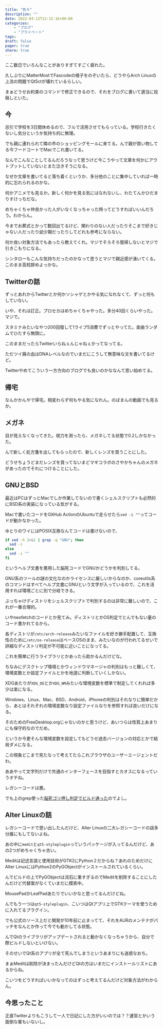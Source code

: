 ```yaml
---
title: "色々"
description: ""
date: 2022-03-12T12:15:16+09:00
categories:
    - "ブログ"
    - "プライベート"
tags:
draft: false
pager: true
share: true
---
```


ここ数日でいろんなことがありすぎてすごく疲れた。

久しぶりにMatterMostでFascodeの様子をのぞいたら、どうやらArch Linuxの上流の問題でQt5ctが壊れているらしい。

まぁどうせお約束のコマンドで修正できるので、それをブログに書いて適当に投稿しといた。

## 今

忌引で学校を3日間休めるので、フルで活用させてもらっている。学校行きたくないし気分というか気持ち的に無理。

でも親に連れられて隣の市のショッピングモールに来てる。んで親が買い物してる今フードコートでMacでこれ書いてる。

なんでこんなことしてるんだろうなって思うけど今こうやって文章を何かにアウトプットしていないとまた泣きそうになる。

なぜか文章を書いてると落ち着くというか、多分他のことに集中していれば一時的に忘れられるのかな。

何かアニメでも見るか。新しく何かを見る気にはなれないし、わたてんかひだまりすけっちだな。

めちゃくちゃ仲良かった人がいなくなっちゃった時ってどうすればいいんだろう。わからん。

今までお葬式とかって数回出てるけど、関わりのない人だったりそこまで好きじゃない人だったり幼少期だったりしてどれも参考にならない。

何か良い対象方法でもあったら教えてくれ。マジでそろそろ復帰しないとマジで引きこもりになる。

シンタローもこんな気持ちだったのかなって思うとマジで親近感が湧いてくる。このまま高校辞めよっかな。

## Twitterの話

ずっとあれからTwitterとか何かソシャゲとかやる気になれなくて、ずっと何もしていない。

いや、それは訂正。プロセカはめちゃくちゃやった。多分40回くらいやった。マジで。

スタミナみたいなやつ200回復して1ライブ5消費でずっとやってた。楽曲ランダムでひたすら無限に。

このままだったらTwitterいらねぇんじゃねぇかってなってる。

ただツイ廃の血はDNAレベルなのでいまだにこうして無意味な文を書いてるけど。

Twitterやめてこういう一方方向のブログでも良いのかななんて思い始めてる。

## 帰宅

なんかかんやで帰宅。相変わらず何もやる気になれん。のばまんの動画でも見るか。

## メガネ

目が見えなくなってきた。視力を測ったら、メガネしてる状態で0.2しかなかった。

んで新しく処方箋を出してもらったので、新しくレンズを買うことにした。

どうせちょうどまだレンズを買ってないまどマギコラボのさやかちゃんのメガネがあったのでそれにつけることにした。

## GNUとBSD

最近はPCはずっとMacでしか作業してないので書くシェルスクリプトも必然的にBSD系の実装になっている気がする。

Macで書いたコードをGitHub ActionのUbuntuで走らせたら`sed -i ""`ってコードが動かなかった。

ゆとりのワイにはPOSIX互換なんてコードは書けないので、

```bash
if sed -h 2>&1 | grep -q "GNU"; then
  sed -i
else
  sed -i ""
fi
```

というヘルプ文書を悪用した脳死コードでGNUかどうかを判別してる。

GNU系のツールの謎の文化なのかライセンスに厳しいからなのか、coreutils系のコマンドはすべてヘルプ文書にGNUという文字が入っているので、これを活用すれば環境ごとに別で分岐できる。

ぶっちゃけディストリをシェルスクリプトで判別するのは非常に難しいので、これが一番合理的。

いやneofetchのコードとか見てみ。ディストリとかOS判定でとんでもない量のコード書かれてるから。

各ディストリが`/etc/arch-release`みたいなファイルを好き勝手配置して、互換性のために`/etc/os-release`はベースOSのまま、みたいなのが行われてるせいで詳細なディストリ判定が不可能に近いことになってる。

これを簡単に行うライブラリとかあったら助かるんだけどな。

ちなみにデスクトップ環境とかウィンドウマネージャの判別はもっと難しくて、環境変数とか設定ファイルとかを地道に判断していくしかない。

XDGあたりが`XDG_DE`とか`XDG_WM`みたいな環境変数を標準で制定してくれれば多少は楽になる。

Windows、Linux、Mac、BSD、Android、iPhoneの判別はそれなりに簡単だから、あとはそれぞれの環境変数なり設定ファイルなりを参照すれば良いだけになる。

そのためのFreeDesktop.orgじゃないのかと思うけど、あいつらは性質上あまりにも保守的なのでだめ。

というか今更そんな環境変数を設定してもどうせ過去バージョンの対応とかで結局ダメになる。

この現象どこまで見たなって考えてたらこれブラウザのユーザーエージェントだわ。

ああやって文字列だけで共通のインターフェースを目指すとカオスになるっていうオチね。

レガシーコードは悪。

でも上のgrep使った[脳死ゴリ押し判定でビルド通った](https://github.com/Hayao0819/FasBashLib/runs/5522077963)のでよし。

## Alter Linuxの話

レガシーコードで思い出したんだけど、Alter Linuxの二大レガシーコードの話多分誰にもしてないよね。

あの中に`medit`と`qt5-styleplugin`っていうパッケージが入ってるんだけど、あの2つがめちゃくちゃ古い。

Meditは記述言語と使用技術がGTK2にPython２だからね？あれのためだけにAlter LinuxにはPython2のPyGObjectがインストールされているくらい。

んでビルドの上でPyGObjectは流石に重すぎるのでMeditを削除することにしたんだけど代替案がなくていまだに模索中。

MousePadかLeafPadあたりでいいかなと思ってるんだけどね。

んでもう一つは`qt5-styleplugin`、こいつはQtアプリ上でGTKテーマを使うために入れてるプラグイン。

でも公式のソース上だと開発が10年前に止まってて、それをAURのメンテナがパッチをなんとか作って今でも動かしてる状態。

んでQtのライブラリがアップデートされると動かなくなっちゃうから、自分で際ビルドしないといけない。

そのせいでQt系のアプリが全て死んでしまうというあまりにも迷惑なおち。

まぁMeditは削除が決まったんだけどQtの方はいまだにインストールリストにあるからね。

こいつをどうすればいいかなってのはずっと考えてるんだけど対象方法がわからん。

## 今思ったこと

正直Twitterよりもこうして一人で日記にした方がいいのでは？？運営とかいう面倒な輩もいないし。
